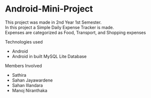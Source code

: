 # Android-Mini-Project
This project was made in 2nd Year 1st Semester. <br/>
In this project a Simple Daily Expense Tracker is made. <br/>
Expenses are categorized as Food, Transport, and Shopping expenses <br/>

Technologies used
* Android
* Android in built MySQL Lite Database

Members Involved
* Sathira
* Sahan Jayawardene 
* Sahan Illandara
* Manoj Niranthaka
